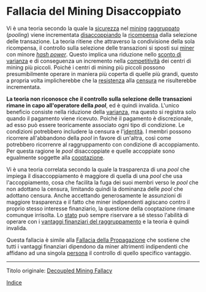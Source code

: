 # Fallacia del Mining Disaccoppiato



Vi è una teoria secondo la quale la [sicurezza](ch035-qualitative-security-model.md) nel [mining](ch101-glossary.md#centro-di-mining-mine) [raggruppato](ch101-glossary.md#raggruppamento-pooling) (_pooling_) viene incrementata [disaccoppiando](ch101-glossary.md#disaccoppiamento-decouple) la [ricompensa](ch101-glossary.md#ricompensa-reward) dalla selezione delle transazione. La teoria ritiene che attraverso la condivisione della sola ricompensa, il controllo sulla selezione delle transazioni si sposti sui [miner](ch101-glossary.md#miner) con minore [_hash power_](ch101-glossary.md#hash-power). Questo implica una riduzione nello [sconto di varianza](ch037-variance-discount-flaw.md) e di conseguenza un incremento nella [competitività](ch014-other-means-principle.md) dei centri di mining più piccoli. Poiché i centri di mining più piccoli possono presumibilmente operare in maniera più coperta di quelle più grandi, questo a propria volta implicherebbe che la [resistenza](ch004-axiom-of-resistance.md) alla [censura](ch101-glossary.md#censura) ne risulterebbe incrementata.

**La teoria non riconosce che il controllo sulla selezione delle transazioni rimane in capo all'operatore della _pool_**, ed è quindi invalida. L'unico beneficio consiste nella riduzione della [varianza](ch101-glossary.md#varianza), ma questo si registra solo quando il pagamento viene ricevuto. Poiché il pagamento è discrezionale, ad esso può essere teoricamente associato ogni tipo di condizione. Le condizioni potrebbero includere la censura e l'[identità](ch101-glossary.md#identità). I membri possono ricorrere all'abbandono della _pool_ in favore di un'altra, così come potrebbero ricorrenre al raggruppamento con condizione di accoppiamento. Per questa ragione le _pool_ disaccoppiate e quelle accoppiate sono egualmente soggette alla [cooptazione](ch101-glossary.md#cooptazione-co-option).

Vi è una teoria correlata secondo la quale la trasparenza di una _pool_ che impiega il disaccoppiamento è maggiore di quella di una _pool_ che usa l'accoppiamento, cosa che facilita la fuga dei suoi membri verso le _pool_ che non adottano la censura, limitando quindi la dominanza delle _pool_ che adottano censura. Anche accettando generosamente le assunzioni di maggiore trasparenza e il fatto che miner indipendenti agiscano contro il proprio stesso interesse finanziario, la questione della cooptazione rimane comunque irrisolta. Lo [stato](ch101-glossary.md#stato) può sempre riservare a sé stesso l'abilità di operare con i [vantaggi finanziari del raggruppamento](ch039-pooling-pressure-risk.md) e la teoria è quindi invalida.    

Questa fallacia è simile alla [Fallacia della Propagazione](ch075-relay-fallacy.md) che sostiene che tutti i vantaggi finanziari dipendono da miner altrimenti indipendenti che affidano ad una singola [persona](ch101-glossary.md#persona) il controllo di quello specifico vantaggio.

---

Titolo originale: [Decoupled Mining Fallacy](https://github.com/libbitcoin/libbitcoin-system/wiki/Decoupled-Mining-Fallacy)

[Indice](/README.md)

